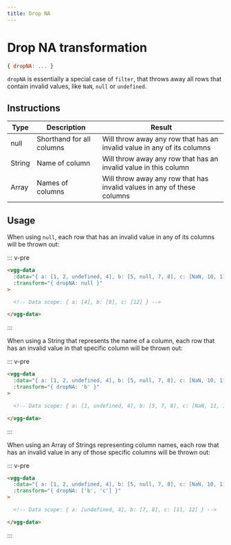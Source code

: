 ```yaml
---
title: Drop NA
---
```


# Drop NA transformation

```js
{ dropNA: ... }
```

`dropNA` is essentially a special case of `filter`, that throws away
all rows that contain invalid values, like `NaN`, `null` or `undefined`.

## Instructions

| Type   | Description               | Result                                                                  |
| ------ | ------------------------- | ----------------------------------------------------------------------- |
| null   | Shorthand for all columns | Will throw away any row that has an invalid value in any of its columns |
| String | Name of column            | Will throw away any row that has an invalid value in this column        |
| Array  | Names of columns          | Will throw away any row that has invalid values in any of these columns |

## Usage

When using `null`, each row that has an invalid value in any of its columns will
be thrown out:

::: v-pre
```html
<vgg-data
  :data="{ a: [1, 2, undefined, 4], b: [5, null, 7, 8], c: [NaN, 10, 11, 12] }"
  :transform="{ dropNA: null }"
>

  <!-- Data scope: { a: [4], b: [8], c: [12] } -->

</vgg-data>
```
:::

When using a String that represents the name of a column, each row that has an
invalid value in that specific column will be thrown out:

::: v-pre
```html
<vgg-data
  :data="{ a: [1, 2, undefined, 4], b: [5, null, 7, 8], c: [NaN, 10, 11, 12] }"
  :transform="{ dropNA: 'b' }"
>

  <!-- Data scope: { a: [1, undefined, 4], b: [5, 7, 8], c: [NaN, 11, 12] } -->

</vgg-data>
```
:::

When using an Array of Strings representing column names, each row that has an
invalid value in any of those specific columns will be thrown out:

::: v-pre
```html
<vgg-data
  :data="{ a: [1, 2, undefined, 4], b: [5, null, 7, 8], c: [NaN, 10, 11, 12] }"
  :transform="{ dropNA: ['b', 'c'] }"
>

  <!-- Data scope: { a: [undefined, 4], b: [7, 8], c: [11, 12] } -->

</vgg-data>
```
:::
